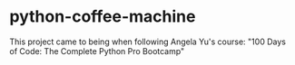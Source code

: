 # python-coffee-machine
This project came to being when following Angela Yu's course: "100 Days of Code: The Complete Python Pro Bootcamp"
